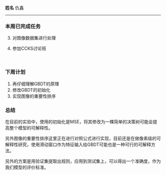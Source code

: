 **姓名** 仇鑫

------

### 本周已完成任务

3. 对图像数据集进行处理

2. 参加CCKS讨论班

   ​    

### 下周计划

1. 再仔细理解GBDT的原理
2. 修改GBDT的初始化
3. 实现图像的重要性排序



### 总结

在目前的实验中，使用的初始化是MSE，将其修改为一棵简单的决策树可能会提高整个模型的可解释性。

另外图像的重要性排序这里正在进行对照公式进行实现，目前还是在做像素级的可解释性研究，使用滑动窗口作为特征输入给GBDT可能也是一种可行的可解释方法。

另外的方案是用验证集提取出规则，应用到测试集上，可以得出一个准确度，作为我们模型的评价标准。